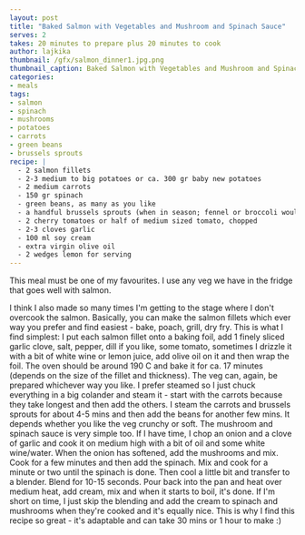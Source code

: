 ```yaml
---
layout: post
title: "Baked Salmon with Vegetables and Mushroom and Spinach Sauce"
serves: 2
takes: 20 minutes to prepare plus 20 minutes to cook
author: lajkika
thumbnail: /gfx/salmon_dinner1.jpg.png
thumbnail_caption: Baked Salmon with Vegetables and Mushroom and Spinach Sauce
categories:
- meals
tags:
- salmon
- spinach
- mushrooms
- potatoes
- carrots
- green beans
- brussels sprouts
recipe: |
  - 2 salmon fillets 
  - 2-3 medium to big potatoes or ca. 300 gr baby new potatoes
  - 2 medium carrots
  - 150 gr spinach
  - green beans, as many as you like
  - a handful brussels sprouts (when in season; fennel or broccoli would go well here too)
  - 2 cherry tomatoes or half of medium sized tomato, chopped
  - 2-3 cloves garlic
  - 100 ml soy cream
  - extra virgin olive oil
  - 2 wedges lemon for serving
---
```

This meal must be one of my favourites. I use any veg we have in the fridge that goes well with salmon. 

I think I also made so many times I'm getting to the stage where I don't overcook the salmon. Basically, you can make the salmon fillets which ever way you prefer and find easiest - bake, poach, grill, dry fry. This is what I find simplest: I put each salmon fillet onto a baking foil, add 1 finely sliced garlic clove, salt, pepper, dill if you like, some tomato, sometimes I drizzle it with a bit of white wine or lemon juice, add olive oil on it and then wrap the foil. The oven should be around 190 C and bake it for ca. 17 minutes (depends on the size of the fillet and thickness). 
The veg can, again, be prepared whichever way you like. I prefer steamed so I just chuck everything in a big colander and steam it - start with the carrots because they take longest and then add the others. I steam the carrots and brussels sprouts for about 4-5 mins and then add the beans for another few mins. It depends whether you like the veg crunchy or soft. 
The mushroom and spinach sauce is very simple too. If I have time, I chop an onion and a clove of garlic and cook it on medium high with a bit of oil and some white wine/water. When the onion has softened, add the mushrooms and mix. Cook for a few minutes and then add the spinach. Mix and cook for a minute or two until the spinach is done. Then cool a little bit and transfer to a blender. Blend for 10-15 seconds. Pour back into the pan and heat over medium heat, add cream, mix and when it starts to boil, it's done. If I'm short on time, I just skip the blending and add the cream to spinach and mushrooms when they're cooked and it's equally nice. This is why I find this recipe so great - it's adaptable and can take 30 mins or 1 hour to make :)




